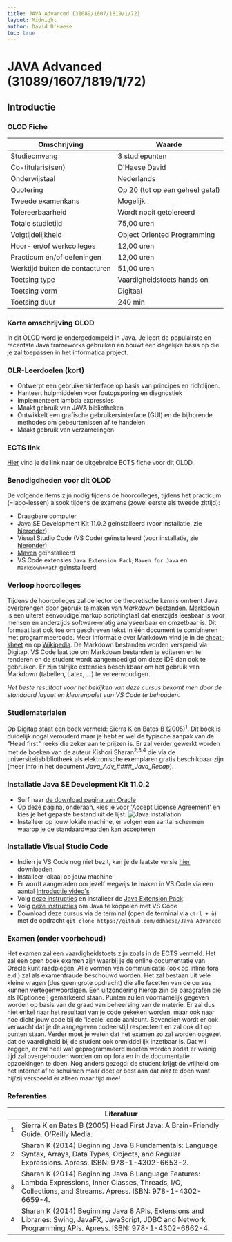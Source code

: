 ```yaml
---
title: JAVA Advanced (31089/1607/1819/1/72)
layout: Midnight
author: David D'Haese
toc: true
---
```


# JAVA Advanced (31089/1607/1819/1/72)
## Introductie
### OLOD Fiche

| Omschrijving                   | Waarde                          |
|--------------------------------|---------------------------------|
| Studieomvang                   | 3 studiepunten                  |
| Co-titularis(sen)              | D'Haese David                   |
| Onderwijstaal                  | Nederlands                      |
| Quotering                      | Op 20 (tot op een geheel getal) |
| Tweede examenkans              | Mogelijk                        |
| Tolereerbaarheid               | Wordt nooit getolereerd         |
| Totale studietijd              | 75,00 uren                      |
| Volgtijdelijkheid              | Object Oriented Programming     |
| Hoor- en/of werkcolleges       | 12,00 uren                      |
| Practicum en/of oefeningen     | 12,00 uren                      |
| Werktijd buiten de contacturen | 51,00 uren                      |
| Toetsing type                  | Vaardigheidstoets hands on      |
| Toetsing vorm                  | Digitaal                        |
| Toetsing duur                  | 240 min                         |

### Korte omschrijving OLOD

In dit OLOD word je ondergedompeld in Java. Je leert de populairste en recentste Java frameworks gebruiken en bouwt een degelijke basis op die je zal toepassen in het informatica project.

### OLR-Leerdoelen (kort)

- Ontwerpt een gebruikersinterface op basis van principes en richtlijnen.
- Hanteert hulpmiddelen voor foutopsporing en diagnostiek
- Implementeert lambda expressies
- Maakt gebruik van JAVA bibliotheken
- Ontwikkelt een grafische gebruikersinterface (GUI) en de bijhorende methodes om gebeurtenissen af te handelen
- Maakt gebruik van verzamelingen

### ECTS link

[Hier](https://bamaflexweb.ap.be/BMFUIDetailxOLOD.aspx?a=121279&b=5&c=1) vind je de link naar de uitgebreide ECTS fiche voor dit OLOD.

### Benodigdheden voor dit OLOD

De volgende items zijn nodig tijdens de hoorcolleges, tijdens het practicum (=labo-lessen) alsook tijdens de examens (zowel eerste als tweede zittijd):

- Draagbare computer
- Java SE Development Kit 11.0.2 geïnstalleerd (voor installatie, zie [hieronder](#Java_Install))
- Visual Studio Code (VS Code) geïnstalleerd (voor installatie, zie [hieronder](#VS_Install))
- [Maven](http://maven.apache.org/) geïnstalleerd
- VS Code extensies `Java Extension Pack`, `Maven for Java` en `Markdown+Math` geïnstalleerd

### Verloop hoorcolleges

Tijdens de hoorcolleges zal de lector de theoretische kennis omtrent Java overbrengen door gebruik te maken van *Markdown* bestanden. Markdown is een uiterst eenvoudige markup scriptingtaal dat enerzijds leesbaar is voor mensen en anderzijds software-matig analyseerbaar en omzetbaar is. Dit formaat laat ook toe om geschreven tekst in één document te combineren met programmeercode. Meer informatie over Markdown vind je in de [cheat-sheet](https://github.com/adam-p/Markdown-here/wiki/Markdown-Cheatsheet) en op [Wikipedia](https://en.wikipedia.org/wiki/Markdown). De Markdown bestanden worden verspreid via Digitap. VS Code laat toe om Markdown bestanden te editeren en te renderen en de student wordt aangemoedigd om deze IDE dan ook te gebruiken. Er zijn talrijke extensies beschikbaar om het gebruik van Markdown (tabellen, Latex, &hellip;) te vereenvoudigen.

*Het beste resultaat voor het bekijken van deze cursus bekomt men door de standaard layout en kleurenpalet van VS Code te behouden.*

### Studiematerialen

Op Digitap staat een boek vermeld: Sierra K en Bates B (2005)<sup>1</sup>. Dit boek is duidelijk nogal verouderd maar je hebt er wel de typische aanpak van de "Head first" reeks die zeker aan te prijzen is. Er zal verder gewerkt worden met de boeken van de auteur Kishori Sharan<sup>2,3,4</sup> die via de universiteitsbibliotheek als elektronische exemplaren gratis beschikbaar zijn (meer info in het document *Java_Adv_####_Java_Recap*).

### <a name="Java_Install"></a>Installatie Java SE Development Kit 11.0.2

- Surf naar [de download pagina van Oracle](https://www.oracle.com/technetwork/java/javase/downloads/jdk11-downloads-5066655.html)
- Op deze pagina, onderaan, kies je voor 'Accept License Agreement' en kies je het gepaste bestand uit de lijst:
![Java installation](Media/Installation_01.jpg)
- Installeer op jouw lokale machine, er volgen een aantal schermen waarop je de standaardwaarden kan accepteren

### <a name="VS_Install"></a>Installatie Visual Studio Code

- Indien je VS Code nog niet bezit, kan je de laatste versie [hier](https://code.visualstudio.com/) downloaden
- Installeer lokaal op jouw machine
- Er wordt aangeraden om jezelf wegwijs te maken in VS Code via een aantal [Introductie video's](https://code.visualstudio.com/docs/getstarted/introvideos)
- Volg [deze instructies](https://code.visualstudio.com/docs/languages/java) en installeer de [Java Extension Pack](https://marketplace.visualstudio.com/items?itemName=vscjava.vscode-java-pack)
- Volg [deze instructies](https://code.visualstudio.com/docs/java/java-tutorial) om Java te koppelen met VS Code
- Download deze cursus via de terminal (open de terminal via `ctrl + ù`) met de opdracht `git clone https://github.com/ddhaese/Java_Advanced`

### Examen (onder voorbehoud)

Het examen zal een vaardigheidstoets zijn zoals in de ECTS vermeld. Het zal een open boek examen zijn waarbij je de online documentatie van Oracle kunt raadplegen. Alle vormen van communicatie (ook op inline fora e.d.) zal als examenfraude beschouwd worden. Het zal bestaan uit vele kleine vragen (dus geen grote opdracht) die alle facetten van de cursus kunnen vertegenwoordigen. Een uitzondering hierop zijn de paragrafen die als [Optioneel] gemarkeerd staan. Punten zullen voornamelijk gegeven worden op basis van de graad van beheersing van de materie. Er zal dus niet enkel naar het resultaat van je code gekeken worden, maar ook naar hoe dicht jouw code bij de 'ideale' code aanleunt. Bovendien wordt er ook verwacht dat je de aangegeven codeerstijl respecteert en zal ook dit op punten staan. Verder moet je weten dat het examen zo zal worden opgezet dat de vaardigheid bij de student ook onmiddellijk inzetbaar is. Dat wil zeggen, er zal heel wat geprogrammeerd moeten worden zodat er weinig tijd zal overgehouden worden om op fora en in de documentatie opzoekingen te doen. Nog anders gezegd: de student krijgt de vrijheid om het internet af te schuimen maar doet er best aan dat *niet* te doen want hij/zij verspeeld er alleen maar tijd mee!

### Referenties

|              | Literatuur                                                       |
|--------------|------------------------------------------------------------------|
| <sup>1</sup> | Sierra K en Bates B (2005) Head First Java: A Brain-Friendly Guide. O'Reilly Media.|
| <sup>2</sup> | Sharan K (2014) Beginning Java 8 Fundamentals: Language Syntax, Arrays, Data Types, Objects, and Regular Expressions. Apress. ISBN: 978-1-4302-6653-2.|
| <sup>3</sup> | Sharan K (2014) Beginning Java 8 Language Features: Lambda Expressions, Inner Classes, Threads, I/O, Collections, and Streams. Apress. ISBN: 978-1-4302-6659-4.|
| <sup>4</sup> | Sharan K (2014) Beginning Java 8 APIs, Extensions and Libraries: Swing, JavaFX, JavaScript, JDBC and Network Programming APIs. Apress. ISBN: 978-1-4302-6662-4.|
